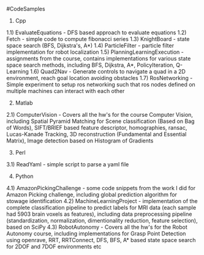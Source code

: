#CodeSamples

1) Cpp

1.1) EvaluateEquations - DFS based approach to evaluate equations
1.2) Fetch - simple code to compute fibonacci series
1.3) KnightBoard - state space search (BFS, Dijkstra's, A*)
1.4) ParticleFilter - particle filter implementation for robot localization
1.5) PlanningLearningExecution - assignments from the course, contains implementations for various state space search methods, including BFS, Dijkstra, A*, PolicyIteration, Q-Learning
1.6) Quad2Nav - Generate controls to navigate a quad in a 2D environment, reach goal location avoiding obstacles
1.7) RosNetworking - Simple experiment to setup ros networking such that ros nodes defined on multiple machines can interact with each other

2) Matlab

2.1) ComputerVision - Covers all the hw's for the course Computer Vision, including Spatial Pyramid Matching for Scene classification (Based on Bag of Words), 
     SIFT/BRIEF based feature descriptor, homographies, ransac, Lucas-Kanade Tracking, 3D reconstruction (Fundamental and Essential Matrix), 
     Image detection based on Histogram of Gradients

3) Perl

3.1) ReadYaml - simple script to parse a yaml file

4) Python

4.1) AmazonPickingChallenge - some code snippets from the work I did for Amazon Picking challenge, including global prediction algorithm for stowage identification 
4.2) MachineLearningProject - implementation of the complete classification pipeline to predict labels for MRI data (each sample had 5903 brain voxels as features), including
     data preprocessing pipeline (standardization, normalization, dimentionality reduction, feature selection), based on SciPy
4.3) RobotAutonomy - Covers all the hw's for the Robot Autonomy course, including implementations for Grasp Point Detection using openrave, RRT, RRTConnect, DFS, BFS, A* based state space 
     search for 2DOF and 7DOF environments etc

